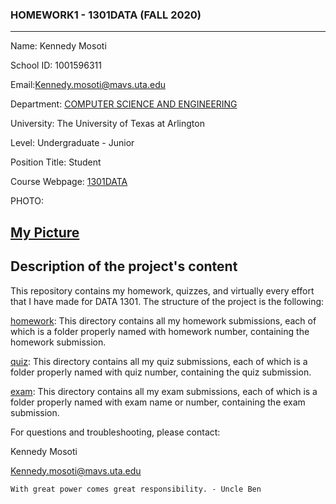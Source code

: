 ### HOMEWORK1 - 1301DATA (FALL 2020)
---
Name: Kennedy Mosoti

School ID: 1001596311

Email:Kennedy.mosoti@mavs.uta.edu

Department: [COMPUTER SCIENCE AND ENGINEERING](https://www.uta.edu/academics/schools-colleges/engineering/academics/departments/cse)

University: The University of Texas at Arlington

Level: Undergraduate - Junior

Position Title: Student

Course Webpage: [1301DATA](https://www.cdslab.org/IDS2020F/)

PHOTO:

[My Picture](https://github.com/kmosoti/1301_DATA/blob/master/images/MyPic.png)
---
Description of the project's content
---
This repository contains my homework, quizzes, and virtually every effort that I have made
for DATA 1301. The structure of the project is the following:

[homework](https://github.com/kmosoti/1301_DATA/tree/master/homework): This directory contains all my homework submissions, each of which is a folder properly named with homework number, containing the homework submission.

[quiz](https://github.com/kmosoti/1301_DATA/tree/master/quiz): This directory contains all my quiz submissions, each of which is a folder properly named with quiz number, containing the quiz submission.

[exam](https://github.com/kmosoti/1301_DATA/tree/master/exam): This directory contains all my exam submissions, each of which is a folder properly named with exam name or number, containing the exam submission.

For questions and troubleshooting, please contact:

Kennedy Mosoti

Kennedy.mosoti@mavs.uta.edu

    With great power comes great responsibility. - Uncle Ben
